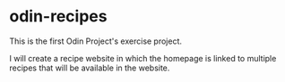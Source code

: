 # odin-recipes
This is the first Odin Project's exercise project.

I will create a recipe website in which the homepage is linked to multiple recipes that will be available in the website.